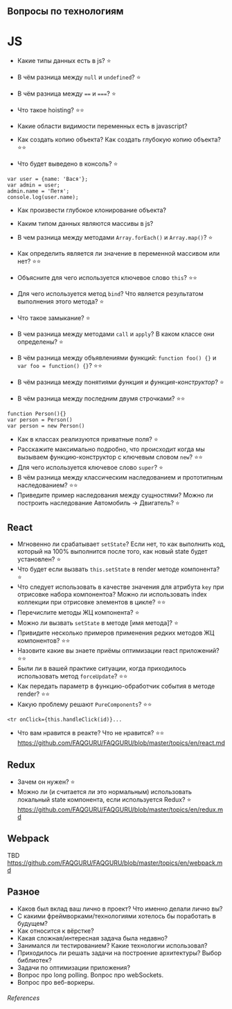 ## Вопросы по технологиям

# JS

* Какие типы данных есть в js? :star:
* В чём разница между ```null``` и ```undefined```? :star:

* В чём разница между ```==``` и ```===```? :star:

* Что такое hoisting? :star::star:
* Какие области видимости переменных есть в javascript?

* Как создать копию объекта? Как создать глубокую копию объекта? :star::star: 
* Что будет выведено в консоль? :star:
```
var user = {name: 'Вася'};
var admin = user;
admin.name = 'Петя';
console.log(user.name);
```
* Как произвести глубокое клонирование объекта?

* Каким типом данных являются массивы в js?
* В чем разница между методами ```Array.forEach()``` и ```Array.map()```? :star:
* Как определить является ли значение в переменной массивом или нет? :star::star:

* Объясните для чего используется ключевое слово ```this```? :star::star:
* Для чего используется метод ```bind```? Что является результатом выполнения этого метода? :star:

* Что такое замыкание? :star:
* В чем разница между методами ```call``` и ```apply```? В каком классе они определены? :star:
* В чём разница между объявлениями функций: ```function foo() {}``` и ```var foo = function() {}```? :star::star:
* В чём разница между понятиями *функция* и *функция-конструктор*? :star:
* В чём разница между последним двумя строчками? :star::star:
```
function Person(){}
var person = Person()
var person = new Person()
```
* Как в классах реализуются приватные поля? :star:
* Расскажите максимально подробно, что происходит когда мы вызываем функцию-конструктор с ключевым словом ```new```? :star::star:
* Для чего используется ключевое слово ```super```? :star:
* В чём разница между классическим наследованием и прототипным наследованием? :star::star:
* Приведите пример наследования между сущностями? Можно ли построить наследование Автомобиль -> Двигатель? :star:

## React

* Мгновенно ли срабатывает ```setState```? Если нет, то как выполнить код, который на 100% выполнится после того, как новый state будет установлен? :star:
* Что будет если вызвать ```this.setState``` в render методе компонента? :star:
* Что следует использовать в качестве значения для атрибута ```key``` при отрисовке набора компонентоа? Можно ли использовать index коллекции при отрисовке элементов в цикле? :star::star:
* Перечислите методы ЖЦ компонента? :star:
* Можно ли вызвать ```setState``` в методе [имя метода]? :star:
* Привидите несколько примеров применения редких методов ЖЦ компонентов? :star::star:
* Назовите какие вы знаете приёмы оптимизации react приложений? :star::star:
* Были ли в вашей практике ситуации, когда приходилось использовать метод ```forceUpdate```? :star::star:
* Как передать параметр в функцию-обработчик события в методе render? :star::star:
* Какую проблему решают ```PureComponents```? :star::star:
```
<tr onClick={this.handleClick(id)}...
```
* Что вам нравится в реакте? Что не нравится? :star::star:
https://github.com/FAQGURU/FAQGURU/blob/master/topics/en/react.md

## Redux

* Зачем он нужен? :star:
* Можно ли (и считается ли это нормальным) использовать локальный state компонента, если используется Redux? :star:
https://github.com/FAQGURU/FAQGURU/blob/master/topics/en/redux.md

## Webpack
TBD
https://github.com/FAQGURU/FAQGURU/blob/master/topics/en/webpack.md

## Разное

* Каков был вклад ваш лично в проект? Что именно делали лично вы?
* С какими фреймворками/технологиями хотелось бы поработать в будущем?
* Как относится к вёрстке?
* Какая сложная/интересная задача была недавно?
* Занимался ли тестированием? Какие технологии использовал?
* Приходилось ли решать задачи на построение архитектуры? Выбор библиотек?
* Задачи по оптимизации приложения?
* Вопрос про long polling. Вопрос про webSockets.
* Вопрос про веб-воркеры.

###### References
